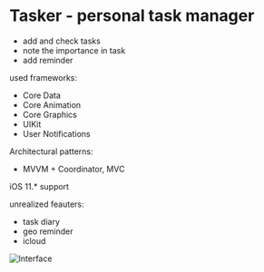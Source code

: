 # Tasker - personal task manager
- add and check tasks
- note the importance in task 
- add reminder

used frameworks:
- Core Data
- Core Animation
- Core Graphics
- UIKit
- User Notifications

Architectural patterns:
- MVVM + Coordinator, MVC

iOS 11.* support

unrealized feauters:
- task diary
- geo reminder
- icloud

![Interface](https://media.giphy.com/media/iGYg4fRwZRLnvAPWAQ/giphy.gif)
